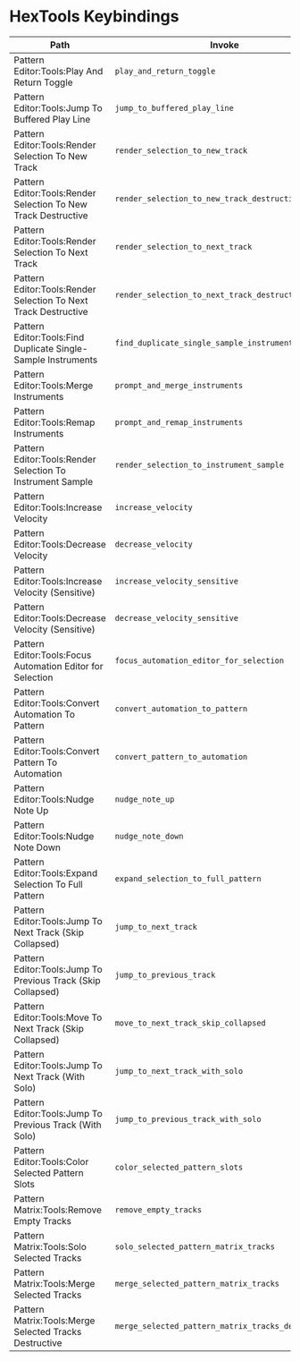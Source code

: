 # HexTools Keybindings

| Path | Invoke |
|------|--------|
| Pattern Editor:Tools:Play And Return Toggle | `play_and_return_toggle` |
| Pattern Editor:Tools:Jump To Buffered Play Line | `jump_to_buffered_play_line` |
| Pattern Editor:Tools:Render Selection To New Track | `render_selection_to_new_track` |
| Pattern Editor:Tools:Render Selection To New Track Destructive | `render_selection_to_new_track_destructive` |
| Pattern Editor:Tools:Render Selection To Next Track | `render_selection_to_next_track` |
| Pattern Editor:Tools:Render Selection To Next Track Destructive | `render_selection_to_next_track_destructive` |
| Pattern Editor:Tools:Find Duplicate Single-Sample Instruments | `find_duplicate_single_sample_instruments` |
| Pattern Editor:Tools:Merge Instruments | `prompt_and_merge_instruments` |
| Pattern Editor:Tools:Remap Instruments | `prompt_and_remap_instruments` |
| Pattern Editor:Tools:Render Selection To Instrument Sample | `render_selection_to_instrument_sample` |
| Pattern Editor:Tools:Increase Velocity | `increase_velocity` |
| Pattern Editor:Tools:Decrease Velocity | `decrease_velocity` |
| Pattern Editor:Tools:Increase Velocity (Sensitive) | `increase_velocity_sensitive` |
| Pattern Editor:Tools:Decrease Velocity (Sensitive) | `decrease_velocity_sensitive` |
| Pattern Editor:Tools:Focus Automation Editor for Selection | `focus_automation_editor_for_selection` |
| Pattern Editor:Tools:Convert Automation To Pattern | `convert_automation_to_pattern` |
| Pattern Editor:Tools:Convert Pattern To Automation | `convert_pattern_to_automation` |
| Pattern Editor:Tools:Nudge Note Up | `nudge_note_up` |
| Pattern Editor:Tools:Nudge Note Down | `nudge_note_down` |
| Pattern Editor:Tools:Expand Selection To Full Pattern | `expand_selection_to_full_pattern` |
| Pattern Editor:Tools:Jump To Next Track (Skip Collapsed) | `jump_to_next_track` |
| Pattern Editor:Tools:Jump To Previous Track (Skip Collapsed) | `jump_to_previous_track` |
| Pattern Editor:Tools:Move To Next Track (Skip Collapsed) | `move_to_next_track_skip_collapsed` |
| Pattern Editor:Tools:Jump To Next Track (With Solo) | `jump_to_next_track_with_solo` |
| Pattern Editor:Tools:Jump To Previous Track (With Solo) | `jump_to_previous_track_with_solo` |
| Pattern Editor:Tools:Color Selected Pattern Slots | `color_selected_pattern_slots` |
| Pattern Matrix:Tools:Remove Empty Tracks | `remove_empty_tracks` |
| Pattern Matrix:Tools:Solo Selected Tracks | `solo_selected_pattern_matrix_tracks` |
| Pattern Matrix:Tools:Merge Selected Tracks | `merge_selected_pattern_matrix_tracks` |
| Pattern Matrix:Tools:Merge Selected Tracks Destructive | `merge_selected_pattern_matrix_tracks_destructive` |
